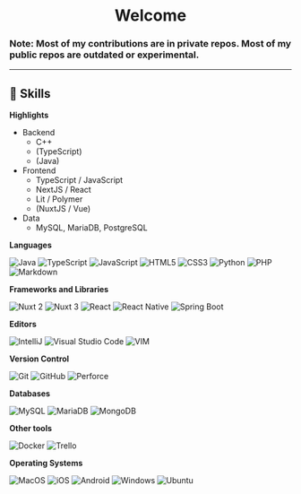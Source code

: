 <h1 align="center">
  Welcome
</h1>

<h3>
  Note: Most of my contributions are in private repos. Most of my public repos are outdated or experimental.
</h3>

---

## 💼 Skills

**Highlights**
- Backend
  - C++
  - (TypeScript)
  - (Java)
- Frontend
  - TypeScript / JavaScript
  - NextJS / React
  - Lit / Polymer
  - (NuxtJS / Vue)
- Data
  - MySQL, MariaDB, PostgreSQL

**Languages**

![Java](https://img.shields.io/badge/java-%23ED8B00.svg?style=for-the-badge&logo=java&logoColor=white)
![TypeScript](https://img.shields.io/badge/typescript-%23007ACC.svg?style=for-the-badge&logo=typescript&logoColor=white)
![JavaScript](https://img.shields.io/badge/javascript-%23323330.svg?style=for-the-badge&logo=javascript&logoColor=%23F7DF1E)
![HTML5](https://img.shields.io/badge/html5-%23E34F26.svg?style=for-the-badge&logo=html5&logoColor=white)
![CSS3](https://img.shields.io/badge/css3-%231572B6.svg?style=for-the-badge&logo=css3&logoColor=white)
![Python](https://img.shields.io/badge/Python-%233873A5.svg?&style=for-the-badge&logo=python&logoColor=%23FFCF3F)
![PHP](https://img.shields.io/badge/php-%23777BB4.svg?style=for-the-badge&logo=php&logoColor=white)
![Markdown](https://img.shields.io/badge/markdown-%23000000.svg?style=for-the-badge&logo=markdown&logoColor=white)

**Frameworks and Libraries**

![Nuxt 2](https://img.shields.io/badge/nuxt%202-%2341b883.svg?style=for-the-badge&logo=nuxt&logoColor=%2361DAFB)
![Nuxt 3](https://img.shields.io/badge/nuxt%203-%2341b883.svg?style=for-the-badge&logo=nuxt&logoColor=%2361DAFB)
![React](https://img.shields.io/badge/react-%2320232a.svg?style=for-the-badge&logo=react&logoColor=%2361DAFB)
![React Native](https://img.shields.io/badge/react%20native-%2320232a.svg?style=for-the-badge&logo=react&logoColor=%2361DAFB)
![Spring Boot](https://img.shields.io/badge/spring%20boot-%6EB340.svg?style=for-the-badge&logo=spring&logoColor=white)

**Editors**

![IntelliJ](https://img.shields.io/badge/IntelliJ-000000.svg?style=for-the-badge&logo=intellij-idea&logoColor=white)
![Visual Studio Code](https://img.shields.io/badge/Visual%20Studio%20Code-0078d7.svg?style=for-the-badge&logo=visual-studio-code&logoColor=white)
![VIM](https://img.shields.io/badge/Vim-%2357A143.svg?&style=for-the-badge&logo=vim&logoColor=white)

**Version Control**

![Git](https://img.shields.io/badge/git-%23F05033.svg?style=for-the-badge&logo=git&logoColor=white)
![GitHub](https://img.shields.io/badge/github-%23121011.svg?style=for-the-badge&logo=github&logoColor=white)
![Perforce](https://img.shields.io/badge/perforce-%23121011.svg?style=for-the-badge&logo=perforce&logoColor=white)

**Databases**

![MySQL](https://img.shields.io/badge/MySQL-FF3545?style=for-the-badge&logo=mysql&logoColor=white)
![MariaDB](https://img.shields.io/badge/MariaDB-003545?style=for-the-badge&logo=mariadb&logoColor=white)
![MongoDB](https://img.shields.io/badge/MongoDB-%234ea94b.svg?style=for-the-badge&logo=mongodb&logoColor=white)

**Other tools**

![Docker](https://img.shields.io/badge/docker-%230db7ed.svg?style=for-the-badge&logo=docker&logoColor=white)
![Trello](https://img.shields.io/badge/trello-%230A0FFF.svg?style=for-the-badge&logo=trello&logoColor=white)

**Operating Systems**

![MacOS](https://img.shields.io/badge/MacOS-555555?logo=apple&logoColor=fff&style=for-the-badge)
![iOS](https://img.shields.io/badge/iOS-555555?logo=apple&logoColor=fff&style=for-the-badge)
![Android](https://img.shields.io/badge/Android-3DDC84?style=for-the-badge&logo=android&logoColor=white)
![Windows](https://img.shields.io/badge/Windows-4285F4?style=for-the-badge&logo=microsoft&logoColor=white)
![Ubuntu](https://img.shields.io/badge/Ubuntu-%23F5010C.svg?style=for-the-badge&logo=ubuntu&logoColor=white)

<!---
ant0n7/ant0n7 is a ✨ special ✨ repository because its `README.md` (this file) appears on your GitHub profile.
You can click the Preview link to take a look at your changes.
--->
